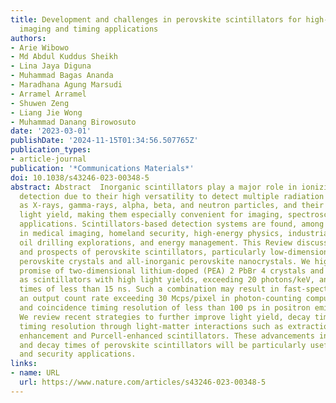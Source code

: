 ```yaml
---
title: Development and challenges in perovskite scintillators for high-resolution
  imaging and timing applications
authors:
- Arie Wibowo
- Md Abdul Kuddus Sheikh
- Lina Jaya Diguna
- Muhammad Bagas Ananda
- Maradhana Agung Marsudi
- Arramel Arramel
- Shuwen Zeng
- Liang Jie Wong
- Muhammad Danang Birowosuto
date: '2023-03-01'
publishDate: '2024-11-15T01:34:56.507765Z'
publication_types:
- article-journal
publication: '*Communications Materials*'
doi: 10.1038/s43246-023-00348-5
abstract: Abstract  Inorganic scintillators play a major role in ionizing radiation
  detection due to their high versatility to detect multiple radiation sources such
  as X-rays, gamma-rays, alpha, beta, and neutron particles, and their fast and high
  light yield, making them especially convenient for imaging, spectroscopy, and timing
  applications. Scintillators-based detection systems are found, among various applications,
  in medical imaging, homeland security, high-energy physics, industrial control,
  oil drilling explorations, and energy management. This Review discusses advances
  and prospects of perovskite scintillators, particularly low-dimensional hybrid organic-inorganic
  perovskite crystals and all-inorganic perovskite nanocrystals. We highlight the
  promise of two-dimensional lithium-doped (PEA) 2 PbBr 4 crystals and CsPbBr 3 nanocrystals
  as scintillators with high light yields, exceeding 20 photons/keV, and fast decay
  times of less than 15 ns. Such a combination may result in fast-spectral X-ray imaging,
  an output count rate exceeding 30 Mcps/pixel in photon-counting computed tomography,
  and coincidence timing resolution of less than 100 ps in positron emission tomography.
  We review recent strategies to further improve light yield, decay time, and coincidence
  timing resolution through light-matter interactions such as extraction efficiency
  enhancement and Purcell-enhanced scintillators. These advancements in light yields
  and decay times of perovskite scintillators will be particularly useful in the medical
  and security applications.
links:
- name: URL
  url: https://www.nature.com/articles/s43246-023-00348-5
---
```

